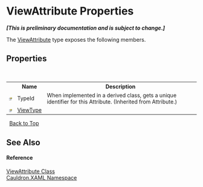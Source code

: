 # ViewAttribute Properties
 _**\[This is preliminary documentation and is subject to change.\]**_

The <a href="T_Cauldron_XAML_ViewAttribute">ViewAttribute</a> type exposes the following members.


## Properties
&nbsp;<table><tr><th></th><th>Name</th><th>Description</th></tr><tr><td>![Public property](media/pubproperty.gif "Public property")</td><td>TypeId</td><td>
When implemented in a derived class, gets a unique identifier for this Attribute.
 (Inherited from Attribute.)</td></tr><tr><td>![Public property](media/pubproperty.gif "Public property")</td><td><a href="P_Cauldron_XAML_ViewAttribute_ViewType">ViewType</a></td><td /></tr></table>&nbsp;
<a href="#viewattribute-properties">Back to Top</a>

## See Also


#### Reference
<a href="T_Cauldron_XAML_ViewAttribute">ViewAttribute Class</a><br /><a href="N_Cauldron_XAML">Cauldron.XAML Namespace</a><br />